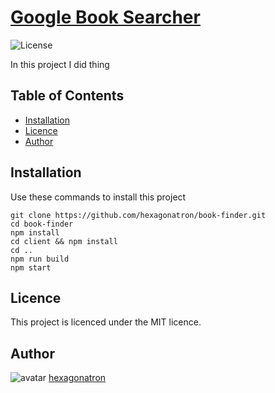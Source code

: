 # [Google Book Searcher](https://google-booky-searchy.herokuapp.com/)
![License](https://img.shields.io/badge/Licence-MIT-blue)

In this project I did thing


## Table of Contents 

* [Installation](#Installation)
* [Licence](#Licence)
* [Author](#Author)


## Installation
            
Use these commands to install this project
````
git clone https://github.com/hexagonatron/book-finder.git
cd book-finder
npm install
cd client && npm install
cd ..
npm run build
npm start
````

## Licence
            
This project is licenced under the MIT licence.
            
## Author

![avatar](https://avatars2.githubusercontent.com/u/46476247?s=60&v=4)
[hexagonatron](https://github.com/hexagonatron)


